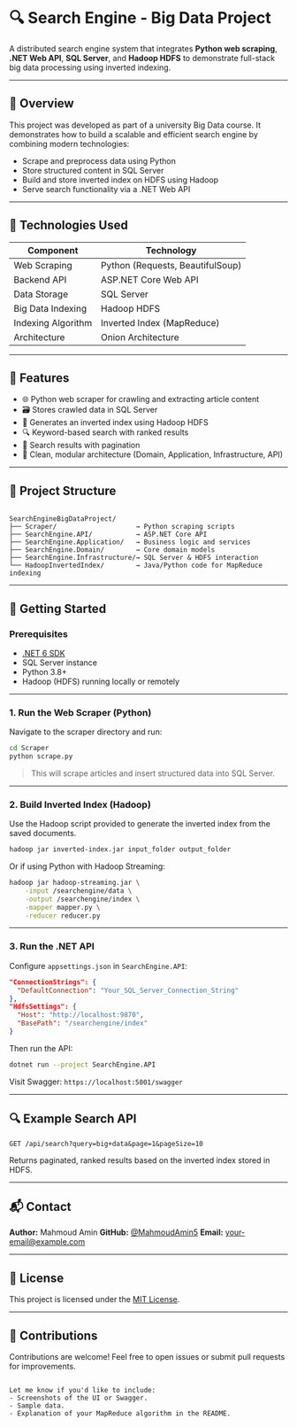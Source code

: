 
# 🔍 Search Engine - Big Data Project

A distributed search engine system that integrates **Python web scraping**, **.NET Web API**, **SQL Server**, and **Hadoop HDFS** to demonstrate full-stack big data processing using inverted indexing.

---

## 📖 Overview

This project was developed as part of a university Big Data course. It demonstrates how to build a scalable and efficient search engine by combining modern technologies:

- Scrape and preprocess data using Python
- Store structured content in SQL Server
- Build and store inverted index on HDFS using Hadoop
- Serve search functionality via a .NET Web API

---

## 🧰 Technologies Used

| Component            | Technology                |
|----------------------|----------------------------|
| Web Scraping         | Python (Requests, BeautifulSoup) |
| Backend API          | ASP.NET Core Web API       |
| Data Storage         | SQL Server                 |
| Big Data Indexing    | Hadoop HDFS                |
| Indexing Algorithm   | Inverted Index (MapReduce) |
| Architecture         | Onion Architecture         |

---

## 🚀 Features

- 🌐 Python web scraper for crawling and extracting article content
- 🗃️ Stores crawled data in SQL Server
- 🧠 Generates an inverted index using Hadoop HDFS
- 🔍 Keyword-based search with ranked results
- 📄 Search results with pagination
- 🔁 Clean, modular architecture (Domain, Application, Infrastructure, API)

---

## 📁 Project Structure

```

SearchEngineBigDataProject/
├── Scraper/                    → Python scraping scripts
├── SearchEngine.API/           → ASP.NET Core API
├── SearchEngine.Application/   → Business logic and services
├── SearchEngine.Domain/        → Core domain models
├── SearchEngine.Infrastructure/→ SQL Server & HDFS interaction
└── HadoopInvertedIndex/        → Java/Python code for MapReduce indexing

````

---

## 🔧 Getting Started

### Prerequisites

- [.NET 6 SDK](https://dotnet.microsoft.com/)
- SQL Server instance
- Python 3.8+
- Hadoop (HDFS) running locally or remotely

---

### 1. Run the Web Scraper (Python)

Navigate to the scraper directory and run:

```bash
cd Scraper
python scrape.py
````

> This will scrape articles and insert structured data into SQL Server.

---

### 2. Build Inverted Index (Hadoop)

Use the Hadoop script provided to generate the inverted index from the saved documents.

```bash
hadoop jar inverted-index.jar input_folder output_folder
```

Or if using Python with Hadoop Streaming:

```bash
hadoop jar hadoop-streaming.jar \
    -input /searchengine/data \
    -output /searchengine/index \
    -mapper mapper.py \
    -reducer reducer.py
```

---

### 3. Run the .NET API

Configure `appsettings.json` in `SearchEngine.API`:

```json
"ConnectionStrings": {
  "DefaultConnection": "Your_SQL_Server_Connection_String"
},
"HdfsSettings": {
  "Host": "http://localhost:9870",
  "BasePath": "/searchengine/index"
}
```

Then run the API:

```bash
dotnet run --project SearchEngine.API
```

Visit Swagger: `https://localhost:5001/swagger`

---

## 🔍 Example Search API

```http
GET /api/search?query=big+data&page=1&pageSize=10
```

Returns paginated, ranked results based on the inverted index stored in HDFS.

---

## 📬 Contact

**Author:** Mahmoud Amin
**GitHub:** [@MahmoudAmin5](https://github.com/MahmoudAmin5)
**Email:** [your-email@example.com](mailto:your-email@example.com)

---

## 📄 License

This project is licensed under the [MIT License](LICENSE).

---

## 🙌 Contributions

Contributions are welcome!
Feel free to open issues or submit pull requests for improvements.

```

Let me know if you'd like to include:
- Screenshots of the UI or Swagger.
- Sample data.
- Explanation of your MapReduce algorithm in the README.
```
